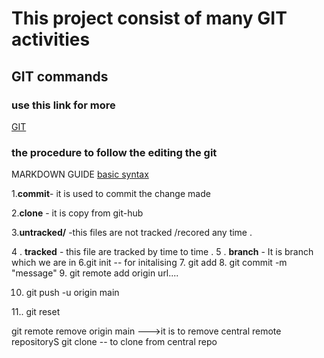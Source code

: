 # This project consist of many GIT activities 
## GIT commands
### use this link for more
[GIT](https://www.atlassian.com/git/tutorials/atlassian-git-cheatsheet) 

### the procedure to follow the editing the git 
MARKDOWN GUIDE [basic syntax](https://www.markdownguide.org/cheat-sheet/)

1.**commit**- it is used to commit the change made 

2.**clone** - it is copy from git-hub

3.**untracked/** -this files are not tracked /recored any time .

4 . **tracked** - this file are tracked by time to time .
5 . **branch** - It is branch which we are in
6.git init -- for initalising
7. git add <file>
8.  git commit -m "message"
9. git remote add origin url....

10. git push -u origin main 

11.. git reset <filename> 

git remote remove origin main --->it is to remove central remote repositoryS
git clone <url> -- to clone from central repo
